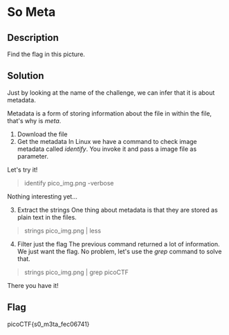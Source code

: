 # So Meta

## Description
Find the flag in this picture.

## Solution
Just by looking at the name of the challenge, we can infer that it is about metadata.

Metadata is a form of storing information about the file in within the file, that's why is *meta*.

1. Download the file
2. Get the metadata
In Linux we have a command to check image metadata called *identify*. You invoke it and pass a image file as parameter.

Let's try it!
> identify pico_img.png -verbose

Nothing interesting yet...

3. Extract the strings
One thing about metadata is that they are stored as plain text in the files.

> strings pico_img.png | less

4. Filter just the flag
The previous command returned a lot of information. We just want the flag. No problem, let's use the *grep* command to solve that.

> strings pico_img.png | grep picoCTF

There you have it!

## Flag
picoCTF{s0_m3ta_fec06741}
